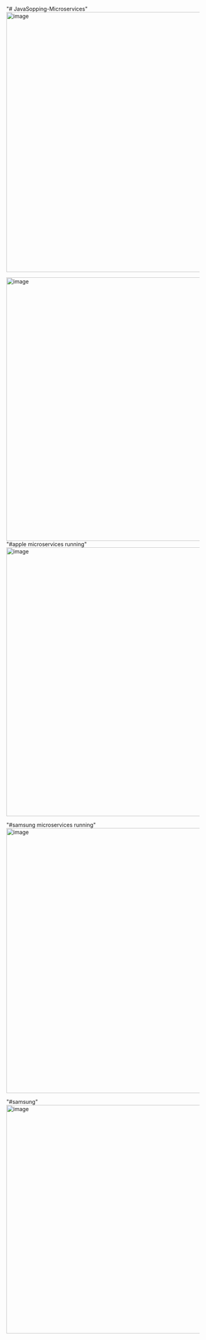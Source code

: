 "# JavaSopping-Microservices" 
<img width="1274" height="678" alt="image" src="https://github.com/user-attachments/assets/9fc77510-428c-4148-84dd-f3734f2b2cb9" />

<img width="1264" height="687" alt="image" src="https://github.com/user-attachments/assets/4c076d5e-6585-48bc-8e50-41db5f940bd0" />
"#apple microservices running"
<img width="1271" height="701" alt="image" src="https://github.com/user-attachments/assets/941d1fa0-c3ed-49f9-8c18-bd7e591cf5a9" />

"#samsung microservices running"
<img width="1240" height="691" alt="image" src="https://github.com/user-attachments/assets/f5bf5dfd-f7a6-448a-b41c-bb0249ca3c31" />

"#samsung"
<img width="1240" height="596" alt="image" src="https://github.com/user-attachments/assets/beb7abd6-be2d-4648-b262-d2c4f8991379" />



